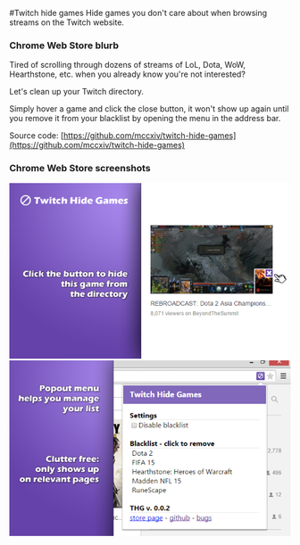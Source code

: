 #Twitch hide games
Hide games you don't care about when browsing streams on the Twitch website.

### Chrome Web Store blurb

Tired of scrolling through dozens of streams of LoL, Dota, WoW, Hearthstone, etc. when you already know you're not interested?

Let's clean up your Twitch directory.

Simply hover a game and click the close button, it won't show up again until you remove it from your blacklist by opening the menu in the address bar.

Source code: [https://github.com/mccxiv/twitch-hide-games](https://github.com/mccxiv/twitch-hide-games)

### Chrome Web Store screenshots
![](/webstore/screenshot_1.png?raw=true)
![](/webstore/screenshot_2.png?raw=true)
